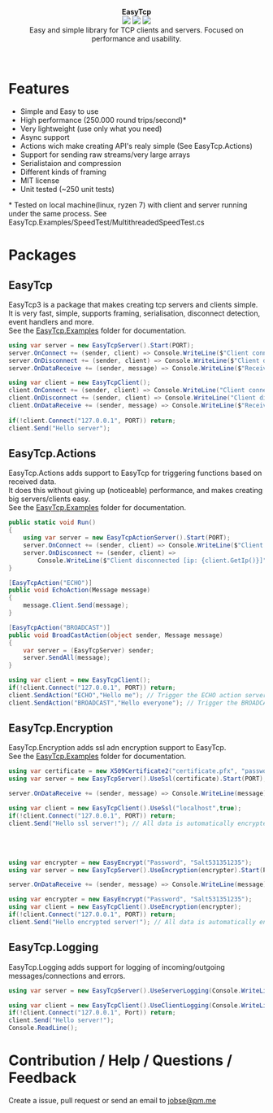 <p align="center">
  <strong>EasyTcp</strong>
  <br/>
  <img src="https://img.shields.io/badge/License-MIT-green.svg">
 <img src="https://img.shields.io/badge/version-3.5.0-green.svg">
  <img src="https://img.shields.io/badge/build-passing-green.svg">
  <br/>
  Easy and simple library for TCP clients and servers. Focused on performance and usability.
  <br/><br/><br/>
</p>

# Features
- Simple and Easy to use
- High performance (250.000 round trips/second)*
- Very lightweight (use only what you need)
- Async support
- Actions wich make creating API's realy simple (See EasyTcp.Actions)
- Support for sending raw streams/very large arrays
- Serialistaion and compression
- Different kinds of framing
- MIT license
- Unit tested (~250 unit tests)

\* Tested on local machine(linux, ryzen 7) with client and server running under the same process. See EasyTcp.Examples/SpeedTest/MultithreadedSpeedTest.cs

# Packages
## EasyTcp
EasyTcp3 is a package that makes creating tcp servers and clients simple. <br/>
It is very fast, simple, supports framing, serialisation, disconnect detection, event handlers and more. <br/>
See the [EasyTcp.Examples](https://github.com/Job79/EasyTcp/tree/master/EasyTcp3/EasyTcp3.Examples) folder for documentation.
```cs
using var server = new EasyTcpServer().Start(PORT);
server.OnConnect += (sender, client) => Console.WriteLine($"Client connected [ip: {client.GetIp()}]");
server.OnDisconnect += (sender, client) => Console.WriteLine($"Client disconnected [ip: {client.GetIp()}]");
server.OnDataReceive += (sender, message) => Console.WriteLine($"Received: {message}");
```

```cs
using var client = new EasyTcpClient();
client.OnConnect += (sender, client) => Console.WriteLine("Client connected!");
client.OnDisconnect += (sender, client) => Console.WriteLine("Client disconnected!");
client.OnDataReceive += (sender, message) => Console.WriteLine($"Received: {message}");
            
if(!client.Connect("127.0.0.1", PORT)) return; 
client.Send("Hello server");
```

## EasyTcp.Actions
EasyTcp.Actions adds support to EasyTcp for triggering functions based on received data. <br/>
It does this without giving up (noticeable) performance, and makes creating big servers/clients easy. <br/>
See the [EasyTcp.Examples](https://github.com/Job79/EasyTcp/tree/master/EasyTcp3/EasyTcp3.Examples) folder for documentation.
```cs
public static void Run()
{
    using var server = new EasyTcpActionServer().Start(PORT);
    server.OnConnect += (sender, client) => Console.WriteLine($"Client connected [ip: {client.GetIp()}]");
    server.OnDisconnect += (sender, client) =>
        Console.WriteLine($"Client disconnected [ip: {client.GetIp()}]");
}

[EasyTcpAction("ECHO")]
public void EchoAction(Message message)
{
    message.Client.Send(message);
}

[EasyTcpAction("BROADCAST")]
public void BroadCastAction(object sender, Message message)
{
    var server = (EasyTcpServer) sender;
    server.SendAll(message);
}
```

```cs
using var client = new EasyTcpClient();
if(!client.Connect("127.0.0.1", PORT)) return; 
client.SendAction("ECHO","Hello me"); // Trigger the ECHO action server side
client.SendAction("BROADCAST","Hello everyone"); // Trigger the BROADCAST action server side
```

## EasyTcp.Encryption
EasyTcp.Encryption adds ssl adn encryption support to EasyTcp. <br/>
See the [EasyTcp.Examples](https://github.com/Job79/EasyTcp/tree/master/EasyTcp3/EasyTcp3.Examples) folder for documentation.
```cs
using var certificate = new X509Certificate2("certificate.pfx", "password");
using var server = new EasyTcpServer().UseSsl(certificate).Start(PORT);

server.OnDataReceive += (sender, message) => Console.WriteLine(message); // Message is automatically decrypted
```
```cs
using var client = new EasyTcpClient().UseSsl("localhost",true); 
if(!client.Connect("127.0.0.1", PORT)) return;
client.Send("Hello ssl server!"); // All data is automatically encrypted
```
<br/><br/>
```cs
using var encrypter = new EasyEncrypt("Password", "Salt531351235");
using var server = new EasyTcpServer().UseEncryption(encrypter).Start(PORT);

server.OnDataReceive += (sender, message) => Console.WriteLine(message); // Message is automatically decrypted
```
```cs
using var encrypter = new EasyEncrypt("Password", "Salt531351235");
using var client = new EasyTcpClient().UseEncryption(encrypter); 
if(!client.Connect("127.0.0.1", PORT)) return;
client.Send("Hello encrypted server!"); // All data is automatically encrypted
```

## EasyTcp.Logging
EasyTcp.Logging adds support for logging of incoming/outgoing messages/connections and errors.
```cs
using var server = new EasyTcpServer().UseServerLogging(Console.WriteLine).Start(Port);

using var client = new EasyTcpClient().UseClientLogging(Console.WriteLine);
if(!client.Connect("127.0.0.1", Port)) return;
client.Send("Hello server!");
Console.ReadLine();      
```

# Contribution / Help / Questions / Feedback
Create a issue, pull request or send an email to jobse@pm.me

